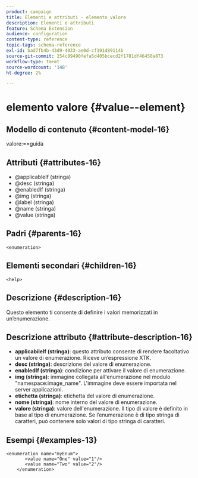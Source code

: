 ```yaml
---
product: campaign
title: Elementi e attributi - elemento valore
description: Elementi e attributi
feature: Schema Extension
audience: configuration
content-type: reference
topic-tags: schema-reference
exl-id: bad7fb4b-43d9-4033-ae0d-cf191d89114b
source-git-commit: 254c89490fefa5d405bcecd2f1781df46450a873
workflow-type: tm+mt
source-wordcount: '148'
ht-degree: 2%

---
```


# elemento valore {#value--element}


## Modello di contenuto {#content-model-16}

valore:==guida

## Attributi {#attributes-16}

* @applicableIf (stringa)
* @desc (stringa)
* @enabledIf (stringa)
* @img (stringa)
* @label (stringa)
* @name (stringa)
* @value (stringa)

## Padri {#parents-16}

`<enumeration>`

## Elementi secondari {#children-16}

`<help>`

## Descrizione {#description-16}

Questo elemento ti consente di definire i valori memorizzati in un’enumerazione.

## Descrizione attributo {#attribute-description-16}

* **applicabileIf (stringa)**: questo attributo consente di rendere facoltativo un valore di enumerazione. Riceve un’espressione XTK.
* **desc (stringa)**: descrizione del valore di enumerazione.
* **enabledIf (stringa)**: condizione per attivare il valore di enumerazione.
* **img (stringa)**: immagine collegata all&#39;enumerazione nel modulo &quot;namespace:image_name&quot;. L&#39;immagine deve essere importata nel server applicazioni.
* **etichetta (stringa)**: etichetta del valore di enumerazione.
* **nome (stringa)**: nome interno del valore di enumerazione.
* **valore (stringa)**: valore dell&#39;enumerazione. Il tipo di valore è definito in base al tipo di enumerazione. Se l’enumerazione è di tipo stringa di caratteri, può contenere solo valori di tipo stringa di caratteri.

## Esempi {#examples-13}

```
<enumeration name="myEnum">
       <value name="One" value="1"/>
       <value name="Two" value="2"/>
    </enumeration>
```
